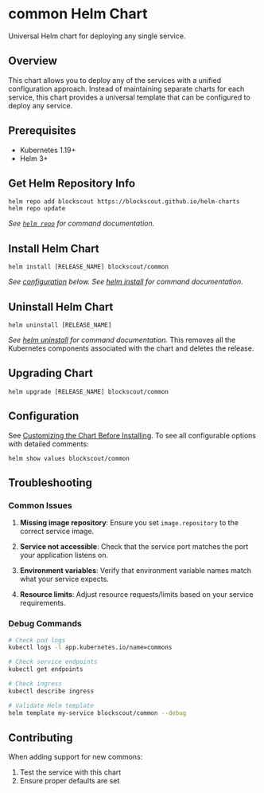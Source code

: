 # common Helm Chart

Universal Helm chart for deploying any single service.

## Overview

This chart allows you to deploy any of the services with a unified configuration approach. Instead of maintaining separate charts for each service, this chart provides a universal template that can be configured to deploy any service.

## Prerequisites

- Kubernetes 1.19+
- Helm 3+

## Get Helm Repository Info

```console
helm repo add blockscout https://blockscout.github.io/helm-charts
helm repo update
```

_See [`helm repo`](https://helm.sh/docs/helm/helm_repo/) for command documentation._

## Install Helm Chart

```console
helm install [RELEASE_NAME] blockscout/common
```

_See [configuration](#configuration) below._
_See [helm install](https://helm.sh/docs/helm/helm_install/) for command documentation._

## Uninstall Helm Chart

```console
helm uninstall [RELEASE_NAME]
```

_See [helm uninstall](https://helm.sh/docs/helm/helm_uninstall/) for command documentation._
This removes all the Kubernetes components associated with the chart and deletes the release.

## Upgrading Chart

```console
helm upgrade [RELEASE_NAME] blockscout/common
```

## Configuration

See [Customizing the Chart Before Installing](https://helm.sh/docs/intro/using_helm/#customizing-the-chart-before-installing). To see all configurable options with detailed comments:

```console
helm show values blockscout/common
```

## Troubleshooting

### Common Issues

1. **Missing image repository**: Ensure you set `image.repository` to the correct service image.

2. **Service not accessible**: Check that the service port matches the port your application listens on.

3. **Environment variables**: Verify that environment variable names match what your service expects.

4. **Resource limits**: Adjust resource requests/limits based on your service requirements.

### Debug Commands

```bash
# Check pod logs
kubectl logs -l app.kubernetes.io/name=commons

# Check service endpoints
kubectl get endpoints

# Check ingress
kubectl describe ingress

# Validate Helm template
helm template my-service blockscout/common --debug
```

## Contributing

When adding support for new commons:

1. Test the service with this chart
2. Ensure proper defaults are set
